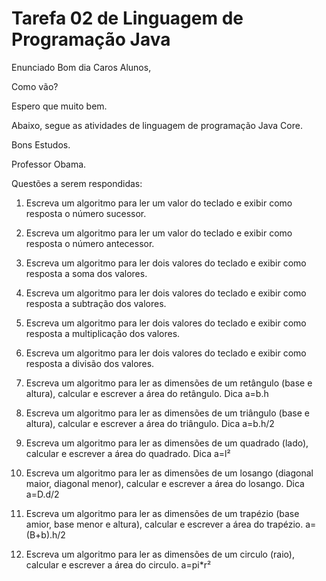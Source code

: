 # Tarefa 02 de Linguagem de Programação Java



Enunciado
Bom dia Caros Alunos,



Como vão?



Espero que muito bem.



Abaixo, segue as atividades de linguagem de programação Java Core.



Bons Estudos.



Professor Obama.



Questões a serem respondidas:



1) Escreva um algoritmo para ler um valor do teclado e exibir como resposta o número sucessor.

2) Escreva um algoritmo para ler um valor do teclado e exibir como resposta o número antecessor.

3) Escreva um algoritmo para ler dois valores do teclado e exibir como resposta a soma dos valores.

4) Escreva um algoritmo para ler dois valores do teclado e exibir como resposta a subtração dos valores.

5) Escreva um algoritmo para ler dois valores do teclado e exibir como resposta a multiplicação dos valores.

6) Escreva um algoritmo para ler dois valores do teclado e exibir como resposta a divisão dos valores.

7) Escreva um algoritmo para ler as dimensões de um retângulo (base e altura), calcular e escrever a área do retângulo. Dica a=b.h

8) Escreva um algoritmo para ler as dimensões de um triângulo (base e altura), calcular e escrever a área do triângulo. Dica a=b.h/2

9) Escreva um algoritmo para ler as dimensões de um quadrado (lado), calcular e escrever a área do quadrado. Dica a=l²

10) Escreva um algoritmo para ler as dimensões de um losango (diagonal maior, diagonal menor), calcular e escrever a área do losango. Dica a=D.d/2

11) Escreva um algoritmo para ler as dimensões de um trapézio (base amior, base menor e altura), calcular e escrever a área do trapézio. a=(B+b).h/2

12) Escreva um algoritmo para ler as dimensões de um circulo (raio), calcular e escrever a área do circulo. a=pi*r²
